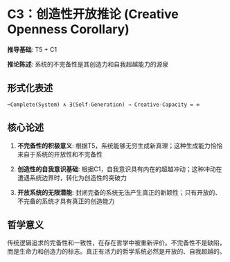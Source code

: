 # C3：创造性开放推论 (Creative Openness Corollary)  

**推导基础**: T5 + C1  

**推论陈述**: 系统的不完备性是其创造力和自我超越能力的源泉  

## 形式化表述  
```  
¬Complete(System) ∧ ∃(Self-Generation) → Creative-Capacity = ∞  
```  

## 核心论述  

1. **不完备性的积极意义**: 根据T5，系统能够无穷生成新真理；这种生成能力恰恰来自于系统的开放性和不完备性  

2. **创造性的自我意识基础**: 根据C1，自我意识具有内在的超越冲动；这种冲动在遭遇系统边界时，转化为创造性的突破力  

3. **开放系统的无限潜能**: 封闭完备的系统无法产生真正的新颖性；只有开放的、不完备的系统才具有真正的创造能力  

## 哲学意义  

传统逻辑追求的完备性和一致性，在存在哲学中被重新评价。不完备性不是缺陷，而是生命力和创造力的标志。真正有活力的哲学系统必然是开放的、自我超越的。  